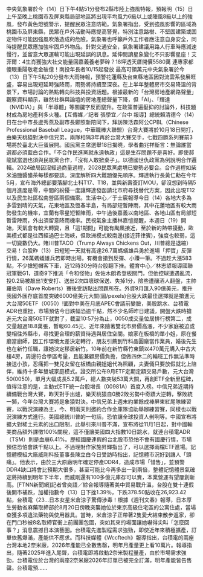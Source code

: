中央氣象署於今（14）日下午4點51分發布2縣市陸上強風特報，預報明（15）日上午至晚上桃園市及屏東縣局部地區將出現平均風力6級以上或陣風8級以上的強風，發布黃色燈號警示，提醒民眾注意防範。氣象署指出，受到強風影響的區域為桃園市及屏東縣，民眾在戶外活動時應提高警覺，特別注意路樹、不堅固建築或固定物件可能因強風吹落造成的危險。氣象署也呼籲戶外工作者應注意自身安全，同時提醒民眾應加強牢固戶外物品。針對交通安全，氣象署建議用路人行車時應減速慢行，並留意大眾運輸可能出現延誤的訊息。延伸閱讀星象變化不只影響星座！艾菲爾：4生肖獲強大社交能量回嘉義養老夢碎？18坪透天厝開價5580萬 連專家都傻眼重陽敬老金破億！南投年長者10/15起發放 最高可領萬元中央氣象署於今（13）日下午5點20分發布大雨特報，預警花蓮縣及台東縣地區因對流雲系發展旺盛，容易出現短延時強降雨，雨勢將持續至深夜。在上半年整體房市交易降溫的背景下，市場討論的熱點轉向科技與投資話題。根據最新的「台灣房地產網路聲量」觀察資料顯示，雖然社群與論壇的房地產總聲量下降，但「AI」、「輝達（NVIDIA）」與「半導體」等關鍵字反而竄升。在政策普遍壓抑的討論外，科技題材成為房地產利多火種。【互傳媒／記者 張學宜／台中 報導】總統賴清德今（14）日在台中市長盧秀燕及副市長鄭照新陪同下，拜訪陳活森阿公CPBL（Chinese Professional Baseball League，中華職棒大聯盟）台灣大賽將於10月18日開打，由樂天桃猿對決中信兄弟，兩隊相隔3年再於台灣大賽交手，七戰四勝系列賽前3場將於臺北大巨蛋展開。國民黨主席選舉18日揭曉，學者曲兆祥斷言：無論誰當選都必須藍白合作。「不合作民進黨就永遠執政」這是生存問題不是喜好。即使郝龍斌當選也須與民眾黨合作，「沒有人敢掀桌子」。以德國世仇政黨為例說明合作邏輯。2024破局因沒經過商量過程，2028民眾黨處境已變勢必要合。合作過程如柴米油鹽醬醋茶每樣都要談。深度解析四大難題優先順序。輝達執行長黃仁勳在今年5月，宣布海外總部要落腳北士科T17、T18，並與新壽簽訂MOU，卻沒想到時隔5個月進度是零，中間的紛擾一度讓輝達發函請北市府尋找替代方案，因此出現T12以及民生社區松南營區兩個備案。生活中心／于士宸報導今日（14）各地大多為多雲到晴的天氣，花東地區及恆春半島，有局部短暫陣雨，其中花蓮地區有較大雨勢發生的機率，宜蘭有零星短暫陣雨，中午過後嘉義以南地區、各地山區有局部短暫雷陣雨，外出須留意降雨機率。民視氣象主播林嘉愷提醒，本週日（19）開始，天氣會有較大轉變，且「這1期間」可能有颱風接近，至於新的熱帶擾動，歐美模式都是往西經過巴士海峽，但歐洲模式較南邊(接近菲律賓)，強度也較弱，這一切變數仍大。賭川普TACO（Trump Always Chickens Out，川普總是退縮）交易！台股昨（13）日短短一天就有高達26.7萬螞蟻雄兵勇於進場「押寶」反彈行情，26萬螞蟻雄兵若即時出場，有機會搶到反彈、小賺一筆。不過趁大漲583點，不少搶短帽客下車，近12時30分時台股翻下挫。體育中心／林志諺報導國聯冠軍戰G1，道奇9下推派「令和怪物」佐佐木朗希登板關門，但他控球遭遇亂流，投0.2局被敲出1支安打、送出2次四壞球保送、失掉1分，險些遭釀酒人翻盤，主帥羅伯斯（Dave Roberts）賽後受訪點出問題所在。外資9月匯入90億美元，推升我國外匯存底首度突破6000億美元大關(圖/pexels)台股大跌最佳選擇就是搶進元大台灣50ETF（0050）!面對中美在月底APEC會議前變臉，美股跳水、台積電ADR也重挫，市場預估今日跌幅恐逾千點，然不少名師昨日建議，開盤大跌時搶進元大台灣50ETF就對了，截至10:57分為止，0050成交量位居排行榜第二，成交量超過18.8萬張，暫報60.45元、近年來隨著雙北市房價高漲，不少家庭被迫或變相往外縣市，尋找更合理的薪資待遇與居住空間。娘家在板橋的單小姐，原在餐廳當廚師，因工作環境太差決定轉行，朋友引薦到竹科晶圓廠當作業員，婚後先生也在新竹任職，讓她決定移居新竹。10年前在新竹縣竹東鎮以470萬元購入中古大樓4房，周邊符合學區考量，且能兼顧房價負擔，但做四休二的輪班工作無法準時接送小孩，忍痛把一雙兒女留在板橋由親姐姐代為照顧，夫妻倆只要放假就北上陪伴，維持十多年雙城家庭模式。證交所公布9月ETF定期定額交易戶數，元大台灣50(0050)，單月大幅成長5.2萬戶，總人數突破53萬大關，再創ETF全新里程碑，值得注意的是，主動式ETF統一台股增長（00981A）首度入榜。中信兄弟近期持續備戰台灣大賽，昨天對手出爐，樂天桃猿自0勝2敗劣勢中奇蹟大逆轉，擊敗統一獅，今年台灣大賽將是象猿對決。中信兄弟上週末約業餘成棒屏東紅尾隊練習賽，以戰況演練為主，今、明兩天則邀約合作金庫隊協助舉辦練習賽，同樣也以戰況演練方式進行。美國總統川普的一句話，恐怕讓全球投資人剉咧等。中國宣布將擴大對稀土元素的出口限制，此舉引來川普不滿，宣布將從11月1日起，對中國輸美商品額外課徵100%關稅，這不僅讓美國四大指數10日跳水，就連台積電ADR（TSM）則是血崩6.41%。歷經國慶連假的台北股市恐怕不會有國慶行情，市場預估恐怕會跌千點以上。不過理財作家施昇輝指出了，可以選擇兩檔ETF進場。記憶體模組大廠威剛科技董事長陳立白今日受訪時指出，記憶體市況好到讓人「頭痛」。他表示，由於三大原廠明年確定停產DDR4，造成市場「惜售」，並預警DDR4缺口將會比預期大很多，甚至可能比今再多出一到兩倍，整體記憶體景氣確定將持續到明年下半年，而威剛還有100多億元庫存可以賣，本業營運有望屢創新高。[FTNN新聞網]記者曾奕語／綜合報導隨著美中貿易戰升溫，台股在雙十連假後開市補跌，加權指數今（13）日下挫1.39％，下跌378.50點收在26,923.42點，台積電（23...日本女星米倉涼子驚傳涉毒！根據《週刊文春》報導，日本厚生勞動省麻藥取締部於8月20日傍晚突襲她位於東京高級住宅區的公寓住處，當場查獲多項違法藥物與使用器具。當時，米倉涼子正帶著2隻愛犬結束散步返家，卻在門口秒被8名取締官衝上前團團包圍，突如其來的場面讓她嚇得尖叫「怎麼回事？」消息震撼日本演藝圈。台積電先進製程需求強勁，即使近年來積極擴產，訂單依舊爆滿，產能供不應求。而科技媒體《Wccftech》報導指出，台積電的兩座台灣本地2奈米廠，2026年產能已全數售罄，明年月產量更上看10萬片。​報導指出，隨著2025年進入尾聲，台積電即將啟動2奈米製程量產，由於市場需求強勁，台積電位於台灣的兩座2奈米廠2026年訂單已被完全訂滿，明年產能皆告售罄。台積電預......